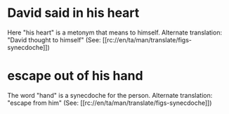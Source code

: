 # David said in his heart

Here "his heart" is a metonym that means to himself. Alternate translation: "David thought to himself" (See: [[rc://en/ta/man/translate/figs-synecdoche]])

# escape out of his hand

The word "hand" is a synecdoche for the person. Alternate translation: "escape from him" (See: [[rc://en/ta/man/translate/figs-synecdoche]])


